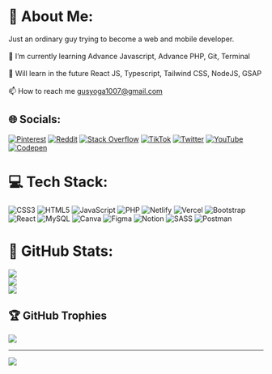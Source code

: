 # 👋 About Me:
Just an ordinary guy trying to become a web and mobile developer.<br><br>🌱 I’m currently learning Advance Javascript, Advance PHP, Git, Terminal<br><br>🌳 Will learn in the future React JS, Typescript, Tailwind CSS, NodeJS, GSAP<br><br>📫 How to reach me gusyoga1007@gmail.com


## 🌐 Socials:
[![Pinterest](https://img.shields.io/badge/Pinterest-%23E60023.svg?logo=Pinterest&logoColor=white)](https://pinterest.com/fxanzr) 
[![Reddit](https://img.shields.io/badge/Reddit-%23FF4500.svg?logo=Reddit&logoColor=white)](https://reddit.com/user/fxanz) 
[![Stack Overflow](https://img.shields.io/badge/-Stackoverflow-FE7A16?logo=stack-overflow&logoColor=white)](https://stackoverflow.com/users/19746821) 
[![TikTok](https://img.shields.io/badge/TikTok-%23000000.svg?logo=TikTok&logoColor=white)](https://tiktok.com/@fxanzofc) 
[![Twitter](https://img.shields.io/badge/Twitter-%231DA1F2.svg?logo=Twitter&logoColor=white)](https://twitter.com/ifxanz) 
[![YouTube](https://img.shields.io/badge/YouTube-%23FF0000.svg?logo=YouTube&logoColor=white)](https://youtube.com/@UC3jL1_S4nWFcStLN3cYAcLA) 
[![Codepen](https://img.shields.io/badge/Codepen-000000?style=for-the-badge&logo=codepen&logoColor=white)](https://codepen.io/fxanz) 

# 💻 Tech Stack:
![CSS3](https://img.shields.io/badge/css3-%231572B6.svg?style=flat-square&logo=css3&logoColor=white) 
![HTML5](https://img.shields.io/badge/html5-%23E34F26.svg?style=flat-square&logo=html5&logoColor=white) 
![JavaScript](https://img.shields.io/badge/javascript-%23323330.svg?style=flat-square&logo=javascript&logoColor=%23F7DF1E) 
![PHP](https://img.shields.io/badge/php-%23777BB4.svg?style=flat-square&logo=php&logoColor=white) 
![Netlify](https://img.shields.io/badge/netlify-%23000000.svg?style=flat-square&logo=netlify&logoColor=#00C7B7) 
![Vercel](https://img.shields.io/badge/vercel-%23000000.svg?style=flat-square&logo=vercel&logoColor=white) 
![Bootstrap](https://img.shields.io/badge/bootstrap-%23563D7C.svg?style=flat-square&logo=bootstrap&logoColor=white) 
![React](https://img.shields.io/badge/react-%2320232a.svg?style=flat-square&logo=react&logoColor=%2361DAFB) 
![MySQL](https://img.shields.io/badge/mysql-%2300f.svg?style=flat-square&logo=mysql&logoColor=white) 
![Canva](https://img.shields.io/badge/Canva-%2300C4CC.svg?style=flat-square&logo=Canva&logoColor=white)
![Figma](https://img.shields.io/badge/figma-%23F24E1E.svg?style=flat-square&logo=figma&logoColor=white) 
![Notion](https://img.shields.io/badge/Notion-%23000000.svg?style=flat-square&logo=notion&logoColor=white) 
![SASS](https://img.shields.io/badge/SASS-hotpink.svg?style=flat-square&logo=SASS&logoColor=white) 
![Postman](https://img.shields.io/badge/Postman-FF6C37?style=flat-square&logo=postman&logoColor=white)

# 📶 GitHub Stats:
![](https://github-readme-stats.vercel.app/api?username=Fxanz&theme=dracula&hide_border=true&include_all_commits=true&count_private=true)<br/>
![](https://github-readme-streak-stats.herokuapp.com/?user=Fxanz&theme=dracula&hide_border=true)<br/>
![](https://github-readme-stats.vercel.app/api/top-langs/?username=Fxanz&theme=dracula&hide_border=true&include_all_commits=true&count_private=true&layout=compact)

## 🏆 GitHub Trophies
![](https://github-profile-trophy.vercel.app/?username=Fxanz&theme=dracula&no-frame=true&no-bg=false&margin-w=4)

---
[![](https://visitcount.itsvg.in/api?id=Fxanz&icon=5&color=11)](https://visitcount.itsvg.in)

<!-- Proudly created with GPRM ( https://gprm.itsvg.in ) -->
